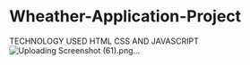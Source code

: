 # Wheather-Application-Project
TECHNOLOGY USED HTML CSS AND JAVASCRIPT
![Uploading Screenshot (61).png…]()
